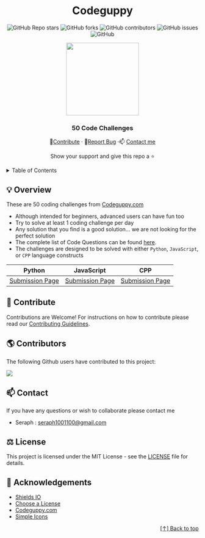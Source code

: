 <div id="header" align="center">

# Codeguppy

![GitHub Repo stars](https://img.shields.io/github/stars/seraph776/Codeguppy-50-Code-Challenges?style=for-the-badge)
![GitHub forks](https://img.shields.io/github/forks/seraph776/Codeguppy-50-Code-Challenges?style=for-the-badge)
![GitHub contributors](https://img.shields.io/github/contributors/seraph776/Codeguppy-50-Code-Challenges?color=blue&style=for-the-badge)
![GitHub issues](https://img.shields.io/github/issues-raw/seraph776/Codeguppy-50-Code-Challenges?color=yellow&style=for-the-badge)
![GitHub](https://img.shields.io/github/license/seraph776/Codeguppy-50-Code-Challenges?style=for-the-badge)
  

<img src="https://user-images.githubusercontent.com/72005563/156072951-d44072ac-2220-4cf0-be2d-7387a5fa9c6b.png" width="190">
  

  
### 50 Code Challenges  
  
🎁[Contribute](https://github.com/seraph776/Codeguppy-50-Code-Challenges/blob/main/CONTRIBUTING.md) · 🐛[Report Bug](https://github.com/seraph776/Codeguppy-50-Code-Challenges/issues) ·📫 [Contact me](https://github.com/seraph776/Codeguppy-50-Code-Challenges#contact)  
 
Show your support and give this repo a ⭐ 

  
</div>


<div id="content">
<details>
  <summary> Table of Contents </summary>  
  
1. [Overview](https://github.com/seraph776/Codeguppy-50-Code-Challenges#overview)
2. [Contribute](https://github.com/seraph776/Codeguppy-50-Code-Challenges#contribute)
3. [Contributors](https://github.com/seraph776/Codeguppy-50-Code-Challenges#contributors)  
4. [Contact](https://github.com/seraph776/Codeguppy-50-Code-Challenges#contact)
5. [License](https://github.com/seraph776/Codeguppy-50-Code-Challenges#license)
6. [Acknowledgements](https://github.com/seraph776/Codeguppy-50-Code-Challenges#acknowledgements)
   
</details>

</div>  


<h2 id="overview"> 💡 Overview </h2>

These are 50 coding challenges from [Codeguppy.com ](https://codeguppy.com/)

- Although intended for beginners, advanced users can have fun too
- Try to solve at least 1 coding challenge per day
- Any solution that you find is a good solution... we are not looking for the perfect solution
- The complete list of Code Questions can be found [here](https://github.com/seraph776/Codeguppy-50-Code-Challenges/blob/main/QUESTIONS.md).  
- The challenges are designed to be solved with either `Python`, `JavaScript`, or `CPP` language constructs


| Python      | JavaScript  | CPP          |
|     :---:   |    :----:   |     :---:    |
| [Submission Page](https://github.com/seraph776/Codeguppy-50-Code-Challenges/tree/main/Python)   | [Submission Page](https://github.com/seraph776/Codeguppy-50-Code-Challenges/tree/main/JavaScript) |[Submission Page](https://github.com/seraph776/Codeguppy-50-Code-Challenges/tree/main/CPP)     |



<h2 id="contribute">  🎁 Contribute </h2>

Contributions are Welcome! For instructions on how to contribute please read our [Contributing Guidelines](https://github.com/seraph776/Codeguppy-50-Code-Challenges/blob/main/CONTRIBUTING.md).




<h2 id="contributors">  🌎 Contributors </h2>

 The following Github users have contributed to this project: 

<a href="https://github.com/seraph776/Codeguppy-50-Code-Challenges/graphs/contributors">
  <img src="https://contrib.rocks/image?repo=seraph776/Codeguppy-50-Code-Challenges" />
</a>


<h2 id="contact"> 📫 Contact </h2>

If you have any questions or wish to collaborate please contact me

- Seraph : seraph1001100@gmail.com


<h2 id="license">  ⚖️ License</h2>

This project is licensed under the MIT License - see the [LICENSE](https://github.com/seraph776/Codeguppy-50-Code-Challenges/blob/main/LICENSE) file for details.


<h2 id="acknowledgements">  📢 Acknowledgements </h2>

- [Shields IO](https://shields.io/)
- [Choose a License](https://choosealicense.com/licenses/mit/)
- [Codeguppy.com](https://codeguppy.com/)
- [Simple Icons](https://cdn.jsdelivr.net/npm/simple-icons@3.0.1/)


<div align="right">

[[↑] Back to top](https://github.com/seraph776/Codeguppy-50-Code-Challenges#header)

</div> 
